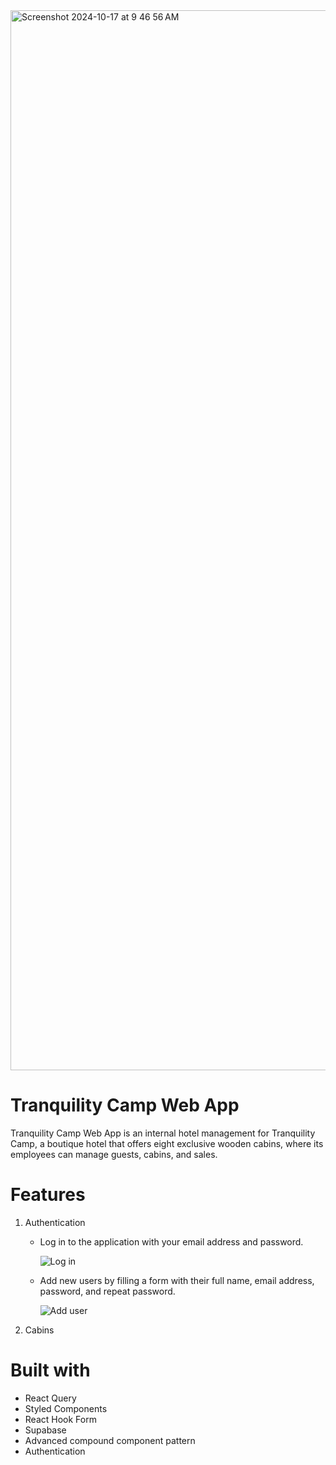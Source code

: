 
<img width="1696" alt="Screenshot 2024-10-17 at 9 46 56 AM" src="https://github.com/user-attachments/assets/b7b03fb0-80ff-47ef-82e2-37559d0618d7">

# Tranquility Camp Web App

Tranquility Camp Web App is an internal hotel management for Tranquility Camp, a boutique hotel that offers eight exclusive wooden cabins, where its employees can manage guests, cabins, and sales.

# Features

1. Authentication
   * Log in to the application with your email address and password.

     ![Log in](https://github.com/user-attachments/assets/290498e3-e875-41be-88f1-53bb3200c2c0)

   * Add new users by filling a form with their full name, email address, password, and repeat password.

     ![Add user](https://github.com/user-attachments/assets/08269a3f-f04c-49e7-944e-1e242139802f)

2. Cabins

# Built with

* React Query
* Styled Components
* React Hook Form
* Supabase
* Advanced compound component pattern
* Authentication
